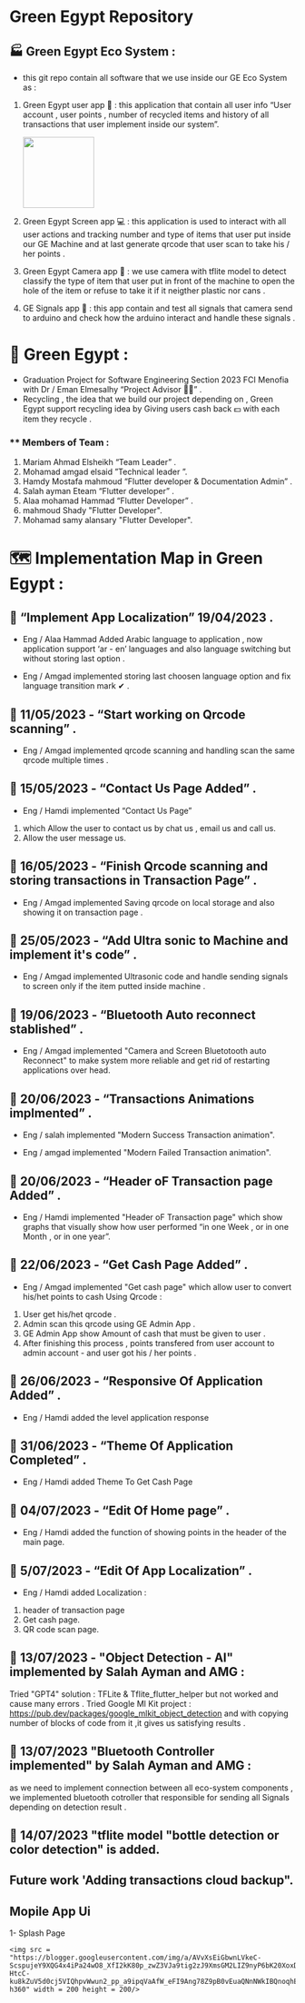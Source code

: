 # Green Egypt Repository

## 🏭 Green Egypt Eco System :

- this git repo contain all software that we use inside our GE Eco System as :

1. Green Egypt user app 📱 : this application that contain all user info “User account , user points , number of recycled items and history of all transactions that user implement inside our system”.
    
    <img src = "https://blogger.googleusercontent.com/img/b/R29vZ2xl/AVvXsEiP5O-mAsZ4z3ArULmiUduJum8edRINshEO7TR7s5sj2_2TCYY3jIz1KH3WI1nD96TFnzV5NWrvrK_3eCgl3ra5tUz3ziMNQkuPA_Fh-yZ-lFja4HZqI44arl2QQ3MGPrneVPTXTAk5WFaj_Rv8g3J2x6HT0A-l4axxwLZfRvkeAyAWILJoJJbEPkXf/s1600/GE%20Logo.png" width = 125 height = 125/>
    
2. Green Egypt Screen app 💻 : this application is used to interact with all user actions and tracking number and type of items that user put inside our GE Machine and at last generate qrcode that user scan to take his / her points .

3. Green Egypt Camera app 📸 : we use camera with tflite model to detect classify the type of item that user put in front of the machine to open the hole of the item or refuse to take it if it neigther plastic nor cans .

4. GE Signals app 📶 : this app contain and test all signals that camera send to arduino and check how the arduino interact and handle these signals . 

# 📗 Green Egypt :

- Graduation Project for Software Engineering Section 2023 FCI Menofia with Dr / Eman Elmesalhy “Project Advisor 👩‍⚖️” .
- Recycling , the idea that we build our project depending on ,
 Green Egypt support recycling idea by Giving users cash back 💵 with each item they recycle .

### ** Members of Team :

1. Mariam Ahmad Elsheikh “Team Leader” .
2. Mohamad amgad elsaid ”Technical leader ”.
3. Hamdy Mostafa mahmoud “Flutter developer & Documentation Admin” .
4. Salah ayman Eteam “Flutter developer” .
5. Alaa mohamad Hammad “Flutter Developer” .
6. mahmoud Shady "Flutter Developer".
7. Mohamad samy alansary "Flutter Developer".

# 🗺 Implementation Map in Green Egypt :

## 📅 “Implement App Localization” 19/04/2023 .

- Eng / Alaa Hammad Added Arabic language to application , now application support ‘ar - en’ languages and also language switching but without storing last option .
 
- Eng / Amgad implemented storing last choosen language option and fix language transition mark ✔ .

## 📅 11/05/2023 - “Start working on Qrcode scanning”  .

- Eng / Amgad implemented qrcode scanning and handling scan the same qrcode multiple times .

## 📅 15/05/2023 - “Contact Us Page Added” .

- Eng / Hamdi  implemented  “Contact Us Page”
  
1. which Allow the user to contact us by chat us , email us and call us.
2. Allow the user message us.

## 📅 16/05/2023 - “Finish Qrcode scanning and storing transactions in Transaction Page”  .

- Eng / Amgad implemented Saving qrcode on local storage and also showing it on transaction page .

## 📅 25/05/2023 -  “Add Ultra sonic to Machine and implement it's code”  .

- Eng / Amgad implemented Ultrasonic code and handle sending signals to screen only if the item putted inside machine .

## 📅 19/06/2023 - “Bluetooth Auto reconnect stablished” .

- Eng / Amgad implemented "Camera and Screen Bluetotooth auto Reconnect" to make system more reliable and get rid of restarting applications over head.

## 📅 20/06/2023 - “Transactions Animations implmented” .

- Eng / salah implemented "Modern Success Transaction animation".

- Eng / amgad implemented "Modern Failed Transaction animation".

## 📅 20/06/2023 - “Header oF Transaction page Added” .

- Eng / Hamdi  implemented "Header oF Transaction page" which show graphs that visually show how user performed “in one Week , or in one Month , or in one year”.

## 📅 22/06/2023 - “Get Cash Page Added” .

- Eng / Amgad implemented "Get cash page" which allow user to convert his/het points to cash Using Qrcode :

1. User get his/het qrcode .
2. Admin scan this qrcode using GE Admin App .
3. GE Admin App show Amount of cash that must be given to user .
4. After finishing this process , points transfered from user account to admin account - and user got his / her points .


## 📅 26/06/2023 - “Responsive Of Application Added” .

- Eng / Hamdi added the level application response

## 📅 31/06/2023 - “Theme Of Application Completed” .

- Eng / Hamdi added Theme To Get Cash Page
  
## 📅 04/07/2023 - “Edit Of Home page” .

- Eng / Hamdi added the function of showing points in the header of the main page.

## 📅 5/07/2023 - “Edit Of App Localization” .

- Eng / Hamdi added Localization :

1. header of transaction page
2. Get cash page.
3. QR code scan page.

## 📅 13/07/2023 - "Object Detection - AI" implemented by Salah Ayman and AMG :
Tried "GPT4" solution : TFLite & Tflite_flutter_helper but not worked and cause many errors .
Tried Google Ml Kit project : https://pub.dev/packages/google_mlkit_object_detection and with copying number of blocks of code from it ,it gives us satisfying results .

## 📅 13/07/2023 "Bluetooth Controller implemented" by Salah Ayman and AMG :
as we need to implement connection between all eco-system components , we implemented bluetooth cotroller that responsible for sending all Signals depending on detection result .

## 📅 14/07/2023 "tflite model "bottle detection or color detection" is added.

## Future work 'Adding transactions cloud backup".

## Mopile App Ui

1- Splash Page

    <img src = "https://blogger.googleusercontent.com/img/a/AVvXsEiGbwnLVkeC-ScspujeY9XQG4x4iPa24wO8_XfI2kK80p_zwZ3VJa9tig2zJ9XmsGM2LIZ9nyP6bK20XoxDi2xYAG8jNkXCoqr_0MwD4HW-HtcC-ku8kZuV5d0cj5VIQhpvWwun2_pp_a9ipqVaAfW_eFI9Ang78Z9pB0vEuaQNnNWkIBQnoqhExQLlnaIt=w640-h360" width = 200 height = 200/>

